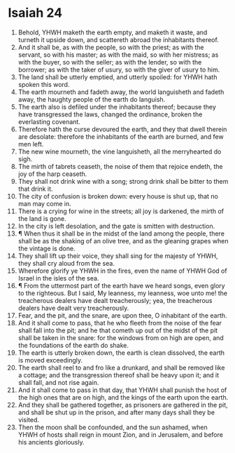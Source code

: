 ﻿# Isaiah 24
1. Behold, YHWH maketh the earth empty, and maketh it waste, and turneth it upside down, and scattereth abroad the inhabitants thereof. 
2. And it shall be, as with the people, so with the priest; as with the servant, so with his master; as with the maid, so with her mistress; as with the buyer, so with the seller; as with the lender, so with the borrower; as with the taker of usury, so with the giver of usury to him. 
3. The land shall be utterly emptied, and utterly spoiled: for YHWH hath spoken this word. 
4. The earth mourneth and fadeth away, the world languisheth and fadeth away, the haughty people of the earth do languish. 
5. The earth also is defiled under the inhabitants thereof; because they have transgressed the laws, changed the ordinance, broken the everlasting covenant. 
6. Therefore hath the curse devoured the earth, and they that dwell therein are desolate: therefore the inhabitants of the earth are burned, and few men left. 
7. The new wine mourneth, the vine languisheth, all the merryhearted do sigh. 
8. The mirth of tabrets ceaseth, the noise of them that rejoice endeth, the joy of the harp ceaseth. 
9. They shall not drink wine with a song; strong drink shall be bitter to them that drink it. 
10. The city of confusion is broken down: every house is shut up, that no man may come in. 
11. There is a crying for wine in the streets; all joy is darkened, the mirth of the land is gone. 
12. In the city is left desolation, and the gate is smitten with destruction. 
13. ¶ When thus it shall be in the midst of the land among the people, there shall be as the shaking of an olive tree, and as the gleaning grapes when the vintage is done. 
14. They shall lift up their voice, they shall sing for the majesty of YHWH, they shall cry aloud from the sea. 
15. Wherefore glorify ye YHWH in the fires, even the name of YHWH God of Israel in the isles of the sea. 
16. ¶ From the uttermost part of the earth have we heard songs, even glory to the righteous. But I said, My leanness, my leanness, woe unto me! the treacherous dealers have dealt treacherously; yea, the treacherous dealers have dealt very treacherously. 
17. Fear, and the pit, and the snare, are upon thee, O inhabitant of the earth. 
18. And it shall come to pass, that he who fleeth from the noise of the fear shall fall into the pit; and he that cometh up out of the midst of the pit shall be taken in the snare: for the windows from on high are open, and the foundations of the earth do shake. 
19. The earth is utterly broken down, the earth is clean dissolved, the earth is moved exceedingly. 
20. The earth shall reel to and fro like a drunkard, and shall be removed like a cottage; and the transgression thereof shall be heavy upon it; and it shall fall, and not rise again. 
21. And it shall come to pass in that day, that YHWH shall punish the host of the high ones that are on high, and the kings of the earth upon the earth. 
22. And they shall be gathered together, as prisoners are gathered in the pit, and shall be shut up in the prison, and after many days shall they be visited. 
23. Then the moon shall be confounded, and the sun ashamed, when YHWH of hosts shall reign in mount Zion, and in Jerusalem, and before his ancients gloriously. 
